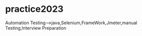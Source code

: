 # practice2023
Automation Testing-->java,Selenium,FrameWork,Jmeter,manual Testing,Interview Preparation
